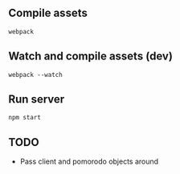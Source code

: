 ## Compile assets

```
webpack
```

## Watch and compile assets (dev)

```
webpack --watch
```

## Run server

```
npm start
```

## TODO

- Pass client and pomorodo objects around